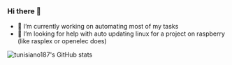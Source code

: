 ### Hi there 👋

- 🔭 I’m currently working on automating most of my tasks
- 🤔 I’m looking for help with auto updating linux for a project on raspberry (like rasplex or openelec does)


<!--
**tunisiano187/tunisiano187** is a ✨ _special_ ✨ repository because its `README.md` (this file) appears on your GitHub profile.

Here are some ideas to get you started:


- 🌱 I’m currently learning ...
- 👯 I’m looking to collaborate on ...
- 💬 Ask me about ...
- 📫 How to reach me: ...
- 😄 Pronouns: ...
- ⚡ Fun fact: ...
![Top Langs](https://github-readme-stats.vercel.app/api/top-langs/?username=tunisiano187&show_icons=true)
-->

![tunisiano187's GitHub stats](https://github-readme-stats.vercel.app/api?username=tunisiano187&show_icons=true)
